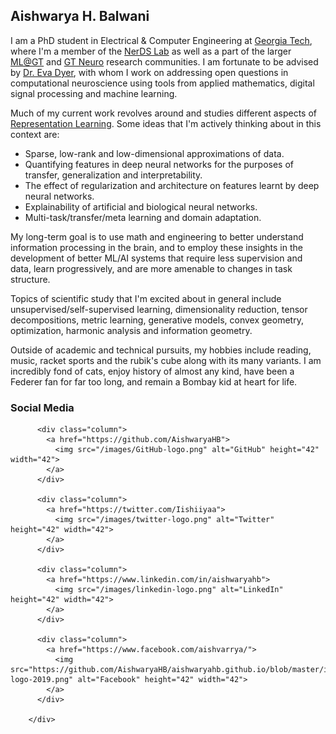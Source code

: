 ## Aishwarya H. Balwani

I am a PhD student in Electrical & Computer Engineering at [Georgia Tech](https://www.gatech.edu/), where I'm a member of the [NerDS Lab](https://dyerlab.gatech.edu/) as well as a part of the larger [ML@GT](https://ml.gatech.edu/) and [GT Neuro](https://neuro.gatech.edu/) research communities. I am fortunate to be advised by [Dr. Eva Dyer](https://bme.gatech.edu/bme/faculty/Eva-Dyer), with whom I work on addressing open questions in computational neuroscience using tools from applied mathematics, digital signal processing and machine learning.

Much of my current work revolves around and studies different aspects of [Representation Learning](https://arxiv.org/abs/1206.5538).
Some ideas that I'm actively thinking about in this context are:
- Sparse, low-rank and low-dimensional approximations of data.
- Quantifying features in deep neural networks for the purposes of transfer, generalization and interpretability.
- The effect of regularization and architecture on features learnt by deep neural networks.
- Explainability of artificial and biological neural networks.
- Multi-task/transfer/meta learning and domain adaptation.

My long-term goal is to use math and engineering to better understand information processing in the brain, and to employ these insights in the development of better ML/AI systems that require less supervision and data, learn progressively, and are more amenable to changes in task structure.

Topics of scientific study that I'm excited about in general include unsupervised/self-supervised learning, dimensionality reduction, tensor decompositions, metric learning, generative models, convex geometry, optimization, harmonic analysis and information geometry.

Outside of academic and technical pursuits, my hobbies include reading, music, racket sports and the rubik's cube along with its many variants. I am incredibly fond of cats, enjoy history of almost any kind, have been a Federer fan for far too long, and remain a Bombay kid at heart for life.

### Social Media
<div class="row">
          
          <div class="column">
            <a href="https://github.com/AishwaryaHB">
              <img src="/images/GitHub-logo.png" alt="GitHub" height="42" width="42">
            </a>
          </div>
          
          <div class="column">
            <a href="https://twitter.com/Iishiiyaa">
              <img src="/images/twitter-logo.png" alt="Twitter" height="42" width="42">
            </a>
          </div>
          
          <div class="column">
            <a href="https://www.linkedin.com/in/aishwaryahb">
              <img src="/images/linkedin-logo.png" alt="LinkedIn" height="42" width="42">
            </a>
          </div>
          
          <div class="column">
            <a href="https://www.facebook.com/aishvarrya/">
              <img src="https://github.com/AishwaryaHB/aishwaryahb.github.io/blob/master/images/facebook-logo-2019.png" alt="Facebook" height="42" width="42">
            </a>
          </div>
          
        </div>
